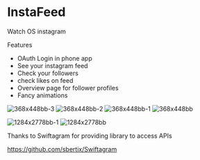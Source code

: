 # InstaFeed
Watch OS instagram 


Features
- OAuth Login in phone app
- See your instagram feed
- Check your followers
- check likes on feed
- Overview page for follower profiles
- Fancy animations


![368x448bb-3](https://user-images.githubusercontent.com/21290914/105577812-3ffd3080-5d95-11eb-9db5-d61bb964e84c.png)
![368x448bb-2](https://user-images.githubusercontent.com/21290914/105577813-4095c700-5d95-11eb-8bfc-e38ad873ca4e.png)
![368x448bb-1](https://user-images.githubusercontent.com/21290914/105577682-928a1d00-5d94-11eb-9a7c-f3ea7874181e.png)
![368x448bb](https://user-images.githubusercontent.com/21290914/105577684-94ec7700-5d94-11eb-87a8-25ce230d3b9d.png)

![1284x2778bb-1](https://user-images.githubusercontent.com/21290914/105577809-3c69a980-5d95-11eb-8840-29d5e0d0df2a.png)
![1284x2778bb](https://user-images.githubusercontent.com/21290914/105577811-3ecc0380-5d95-11eb-9b48-d0a78c76e63e.png)


Thanks to Swiftagram for providing library to access APIs

https://github.com/sbertix/Swiftagram
